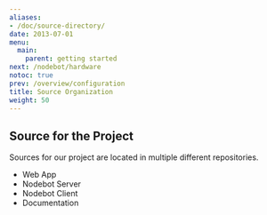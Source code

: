 ```yaml
---
aliases:
- /doc/source-directory/
date: 2013-07-01
menu:
  main:
    parent: getting started
next: /nodebot/hardware
notoc: true
prev: /overview/configuration
title: Source Organization
weight: 50
---
```


## Source for the Project

Sources for our project are located in multiple different repositories.

  * Web App
  * Nodebot Server
  * Nodebot Client
  * Documentation
